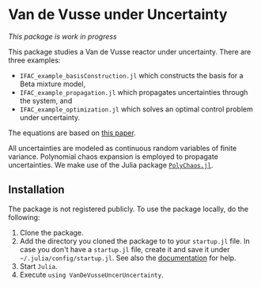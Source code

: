 # Van de Vusse under Uncertainty

*This package is work in progress*

This package studies a Van de Vusse reactor under uncertainty. There are three examples:
- `IFAC_example_basisConstruction.jl` which constructs the basis for a Beta mixture model,
- `IFAC_example_propagation.jl` which propagates uncertainties through the system, and
- `IFAC_example_optimization.jl` which solves an optimal control problem under uncertainty.

The equations are based on [this paper](https://ieeexplore.ieee.org/abstract/document/7170854/).

All uncertainties are modeled as continuous random variables of finite variance. Polynomial chaos expansion is employed to propagate uncertainties. We make use of the Julia package [`PolyChaos.jl`](https://github.com/timueh/PolyChaos.jl).

## Installation

The package is not registered publicly.
To use the package locally, do the following:
1. Clone the package.
2. Add the directory you cloned the package to to your `startup.jl` file. In case you don't have a `startup.jl` file, create it and save it under ` ~/.julia/config/startup.jl`. See also the [documentation](https://docs.julialang.org/en/v1/manual/getting-started/) for help.
3. Start `Julia`.
4. Execute `using VanDeVusseUncerUncertainty`.
